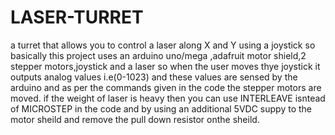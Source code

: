 # LASER-TURRET
 a turret that allows you to control a laser along X and Y using a joystick
so basically this project uses an arduino uno/mega ,adafruit motor shield,2 stepper motors,joystick and a laser
so when the user moves thye joystick it outputs analog values i.e(0-1023) and these values are sensed by the arduino and as per the commands given in the code the stepper motors are moved.
if the weight of laser is heavy then you can use INTERLEAVE isntead of MICROSTEP in the code and by using an additional 5VDC suppy to the motor sheild and remove the pull down resistor onthe sheild.
